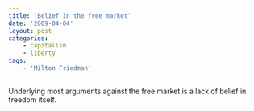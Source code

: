 ```yaml
---
title: 'Belief in the free market'
date: '2009-04-04'
layout: post
categories:
    - capitalism
    - liberty
tags:
    - 'Milton Friedman'
---
```


Underlying most arguments against the free market is a lack of belief in freedom itself.
